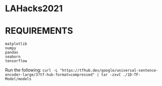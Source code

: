 # LAHacks2021

# REQUIREMENTS

```
matplotlib
numpy
pandas
seaborn
tensorflow
```
Run the following:
`curl -L "https://tfhub.dev/google/universal-sentence-encoder-large/3?tf-hub-format=compressed" | tar -zxvC ./1D-TF-Model/models`
